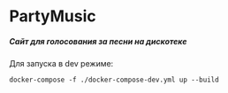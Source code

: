# PartyMusic
##### Сайт для голосования за песни на дискотеке

Для запуска в dev режиме:
```shell
docker-compose -f ./docker-compose-dev.yml up --build
```